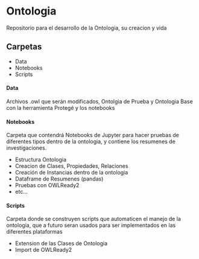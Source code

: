 # Ontologia

Repositorio para el desarrollo de la Ontologia, su creacion y vida

## Carpetas

- Data
- Notebooks
- Scripts

#### Data

Archivos .owl que serán modificados, Ontolgia de Prueba y Ontologia Base con la herramienta Protegé y los notebooks

#### Notebooks

Carpeta que contendrá Notebooks de Jupyter para hacer pruebas de diferentes tipos dentro de la ontologia, y contiene los resumenes de investigaciones.

- Estructura Ontologia
- Creacion de Clases, Propiedades, Relaciones
- Creación de Instancias dentro de la ontologia
- Dataframe de Resumenes (pandas)
- Pruebas con OWLReady2
- etc...

#### Scripts

Carpeta donde se construyen scripts que automaticen el manejo de la ontologia, que a futuro seran usados para ser implementados en las diferentes plataformas

- Extension de las Clases de Ontologia
- Import de OWLReady2